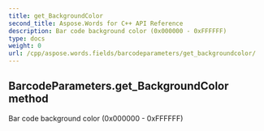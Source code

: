 ```yaml
---
title: get_BackgroundColor
second_title: Aspose.Words for C++ API Reference
description: Bar code background color (0x000000 - 0xFFFFFF) 
type: docs
weight: 0
url: /cpp/aspose.words.fields/barcodeparameters/get_backgroundcolor/
---
```

## BarcodeParameters.get_BackgroundColor method


Bar code background color (0x000000 - 0xFFFFFF) 

